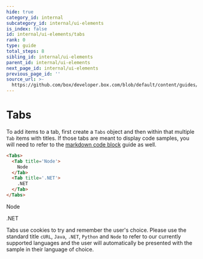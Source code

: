 ```yaml
---
hide: true
category_id: internal
subcategory_id: internal/ui-elements
is_index: false
id: internal/ui-elements/tabs
rank: 0
type: guide
total_steps: 8
sibling_id: internal/ui-elements
parent_id: internal/ui-elements
next_page_id: internal/ui-elements
previous_page_id: ''
source_url: >-
  https://github.com/box/developer.box.com/blob/default/content/guides/internal/ui-elements/tabs.md
---
```

<!-- does not need translation -->

# Tabs

To add items to a tab, first create a `Tabs` object and then within that
multiple `Tab` items with titles. If those tabs are meant to display code
samples, you will need to refer to the [markdown code block][code_block_guide]
guide as well.

```html
<Tabs>
  <Tab title='Node'>
    Node
  </Tab>
  <Tab title='.NET'>
    .NET
  </Tab>
</Tabs>
```

<H>

<Tabs>

<Tab title='Node'>

Node

</Tab>

<Tab title='.NET'>

.NET

</Tab>

</Tabs>

</H>

Tabs use cookies to try and remember the user's choice. Please use the standard
title `cURL`, `Java`, `.NET`, `Python` and `Node` to refer to our currently
supported languages and the user will automatically be presented with the
sample in their language of choice.

[code_block_guide]: guide://internal/markdown/code-blocks